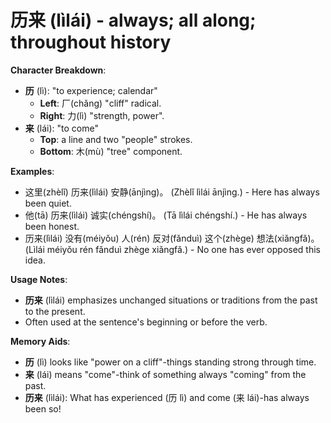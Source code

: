 # **历来 (lìlái) - always; all along; throughout history**

**Character Breakdown**:  
- **历** (lì): "to experience; calendar"
  - **Left**: 厂(chǎng) "cliff" radical.
  - **Right**: 力(lì) "strength, power".  
- **来** (lái): "to come"
  - **Top**: a line and two "people" strokes.
  - **Bottom**: 木(mù) "tree" component.

**Examples**:  
- 这里(zhèlǐ) 历来(lìlái) 安静(ānjìng)。 (Zhèlǐ lìlái ānjìng.) - Here has always been quiet.  
- 他(tā) 历来(lìlái) 诚实(chéngshí)。 (Tā lìlái chéngshí.) - He has always been honest.  
- 历来(lìlái) 没有(méiyǒu) 人(rén) 反对(fǎnduì) 这个(zhège) 想法(xiǎngfǎ)。 (Lìlái méiyǒu rén fǎnduì zhège xiǎngfǎ.) - No one has ever opposed this idea.

**Usage Notes**:  
- **历来** (lìlái) emphasizes unchanged situations or traditions from the past to the present.  
- Often used at the sentence's beginning or before the verb.

**Memory Aids**:  
- **历** (lì) looks like "power on a cliff"-things standing strong through time.  
- **来** (lái) means "come"-think of something always "coming" from the past.  
- **历来** (lìlái): What has experienced (历 lì) and come (来 lái)-has always been so!